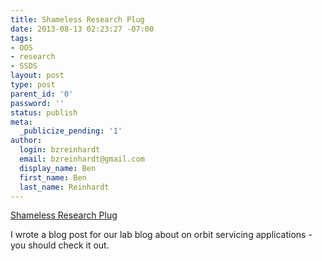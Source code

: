 ```yaml
---
title: Shameless Research Plug
date: 2013-08-13 02:23:27 -07:00
tags:
- OOS
- research
- SSDS
layout: post
type: post
parent_id: '0'
password: ''
status: publish
meta:
  _publicize_pending: '1'
author:
  login: bzreinhardt
  email: bzreinhardt@gmail.com
  display_name: Ben
  first_name: Ben
  last_name: Reinhardt
---
```


<p><a href="http://www.spacecraftresearch.com/blog/?p=207" title="Shameless Research Plug">Shameless Research Plug</a></p>
<p>I wrote a blog post for our lab blog about on orbit servicing applications - you should check it out.</p>
